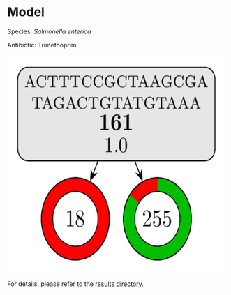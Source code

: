 
# Model

Species: *Salmonella enterica*

Antibiotic: Trimethoprim

<img src="./model.png" width=500 height=500 />

For details, please refer to the [results directory](../../../../../results/cart_b/salmonella%20enterica/trimethoprim/repeat_9/).

